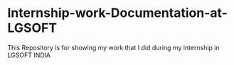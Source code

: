# Internship-work-Documentation-at-LGSOFT
This Repository is for showing my work that I did during my internship in LGSOFT INDIA
